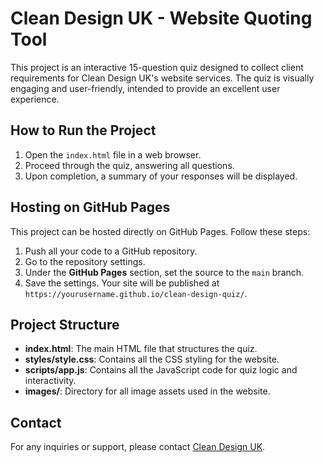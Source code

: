# Clean Design UK - Website Quoting Tool

This project is an interactive 15-question quiz designed to collect client requirements for Clean Design UK's website services. The quiz is visually engaging and user-friendly, intended to provide an excellent user experience.

## How to Run the Project

1. Open the `index.html` file in a web browser.
2. Proceed through the quiz, answering all questions.
3. Upon completion, a summary of your responses will be displayed.

## Hosting on GitHub Pages

This project can be hosted directly on GitHub Pages. Follow these steps:

1. Push all your code to a GitHub repository.
2. Go to the repository settings.
3. Under the **GitHub Pages** section, set the source to the `main` branch.
4. Save the settings. Your site will be published at `https://yourusername.github.io/clean-design-quiz/`.

## Project Structure

- **index.html**: The main HTML file that structures the quiz.
- **styles/style.css**: Contains all the CSS styling for the website.
- **scripts/app.js**: Contains all the JavaScript code for quiz logic and interactivity.
- **images/**: Directory for all image assets used in the website.

## Contact

For any inquiries or support, please contact [Clean Design UK](mailto:info@cleandesignuk.com).
